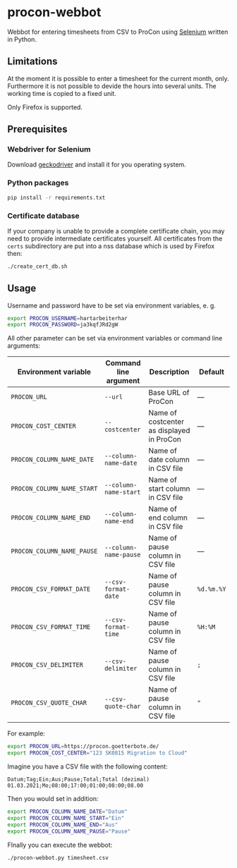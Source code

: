 # procon-webbot

Webbot for entering timesheets from CSV to ProCon using [Selenium](https://www.selenium.dev/) written in Python.

## Limitations

At the moment it is possible to enter a timesheet for the current month, only. Furthermore it is not possible to devide the hours into several units. The working time is copied to a fixed unit.

Only Firefox is supported.

## Prerequisites

### Webdriver for Selenium

Download [geckodriver](https://github.com/mozilla/geckodriver/releases) and install it for you operating system.

### Python packages

```bash
pip install -r requirements.txt
```

### Certificate database

If your company is unable to provide a complete certificate chain, you may need to provide intermediate certificates yourself. All certificates from the `certs` subdirectory are put into a nss database which is used by Firefox then:

```bash
./create_cert_db.sh
```

## Usage

Username and password have to be set via environment variables, e. g.

```bash
export PROCON_USERNAME=hartarbeiterhar
export PROCON_PASSWORD=ja3kqfJRd2gW
```

All other parameter can be set via environment variables or command line arguments:

| Environment variable       | Command line argument | Description                               | Default    |
| -------------------------- | --------------------- | ----------------------------------------- | ---------- |
| `PROCON_URL`               | `--url`               | Base URL of ProCon                        | &mdash;    |
| `PROCON_COST_CENTER`       | `--costcenter`        | Name of costcenter as displayed in ProCon | &mdash;    |
| `PROCON_COLUMN_NAME_DATE`  | `--column-name-date`  | Name of date column in CSV file           | &mdash;    |
| `PROCON_COLUMN_NAME_START` | `--column-name-start` | Name of start column in CSV file          | &mdash;    |
| `PROCON_COLUMN_NAME_END`   | `--column-name-end`   | Name of end column in CSV file            | &mdash;    |
| `PROCON_COLUMN_NAME_PAUSE` | `--column-name-pause` | Name of pause column in CSV file          | &mdash;    |
| `PROCON_CSV_FORMAT_DATE`   | `--csv-format-date`   | Name of pause column in CSV file          | `%d.%m.%Y` |
| `PROCON_CSV_FORMAT_TIME`   | `--csv-format-time`   | Name of pause column in CSV file          | `%H:%M`    |
| `PROCON_CSV_DELIMITER`     | `--csv-delimiter`     | Name of pause column in CSV file          | `;`        |
| `PROCON_CSV_QUOTE_CHAR`    | `--csv-quote-char`    | Name of pause column in CSV file          | `"`        |

For example:

```bash
export PROCON_URL=https://procon.goetterbote.de/
export PROCON_COST_CENTER="123 SK0815 Migration to Cloud"
```

Imagine you have a CSV file with the following content:

```
Datum;Tag;Ein;Aus;Pause;Total;Total (dezimal)
01.03.2021;Mo;08:00;17:00;01:00;08:00;08.00
```

Then you would set in addition:

```bash
export PROCON_COLUMN_NAME_DATE="Datum"
export PROCON_COLUMN_NAME_START="Ein"
export PROCON_COLUMN_NAME_END="Aus"
export PROCON_COLUMN_NAME_PAUSE="Pause"
```

FInally you can execute the webbot:

```bash
./procon-webbot.py timesheet.csv
```
